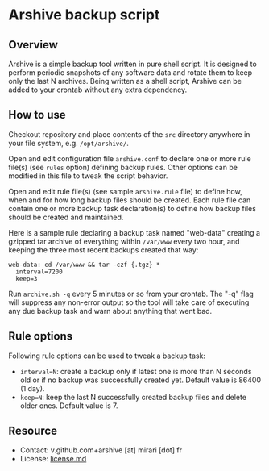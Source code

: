 # Arshive backup script

## Overview

Arshive is a simple backup tool written in pure shell script. It is designed to
perform periodic snapshots of any software data and rotate them to keep only
the last N archives. Being written as a shell script, Arshive can be added to
your crontab without any extra dependency.

## How to use

Checkout repository and place contents of the `src` directory anywhere in your
file system, e.g. `/opt/arshive/`.

Open and edit configuration file `arshive.conf` to declare one or more rule
file(s) (see `rules` option) defining backup rules. Other options can be
modified in this file to tweak the script behavior.

Open and edit rule file(s) (see sample `arshive.rule` file) to define how, when
and for how long backup files should be created. Each rule file can contain
one or more backup task declaration(s) to define how backup files should be
created and maintained.

Here is a sample rule declaring a backup task named "web-data" creating a
gzipped tar archive of everything within `/var/www` every two hour, and keeping
the three most recent backups created that way:

    web-data: cd /var/www && tar -czf {.tgz} *
      interval=7200
      keep=3

Run `archive.sh -q` every 5 minutes or so from your crontab. The "-q" flag will
suppress any non-error output so the tool will take care of executing any due
backup task and warn about anything that went bad.

## Rule options

Following rule options can be used to tweak a backup task:

- `interval=N`: create a backup only if latest one is more than N seconds old
  or if no backup was successfully created yet. Default value is 86400 (1 day).
- `keep=N`: keep the last N successfully created backup files and delete older
  ones. Default value is 7.

## Resource

- Contact: v.github.com+arshive [at] mirari [dot] fr
- License: [license.md](license.md)

